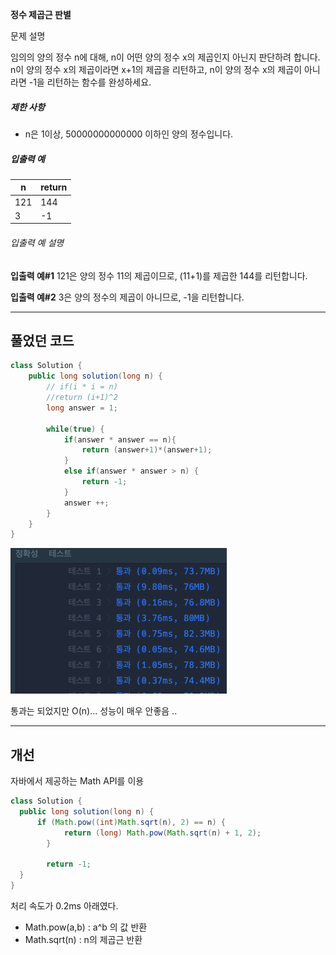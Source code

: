 **정수 제곱근 판별**

문제 설명

임의의 양의 정수 n에 대해, n이 어떤 양의 정수 x의 제곱인지 아닌지 판단하려 합니다.
n이 양의 정수 x의 제곱이라면 x+1의 제곱을 리턴하고, n이 양의 정수 x의 제곱이 아니라면 -1을 리턴하는 함수를 완성하세요.

##### 제한 사항

* n은 1이상, 50000000000000 이하인 양의 정수입니다.

##### 입출력 예

| n   | return |
| --- | ------ |
| 121 | 144    |
| 3   | -1     |

###### 입출력 예 설명

**입출력 예#1**
121은 양의 정수 11의 제곱이므로, (11+1)를 제곱한 144를 리턴합니다.

**입출력 예#2**
3은 양의 정수의 제곱이 아니므로, -1을 리턴합니다.

---



## 풀었던 코드 

```java
class Solution {
    public long solution(long n) {
        // if(i * i = n)
        //return (i+1)^2
        long answer = 1;
  
        while(true) {
            if(answer * answer == n){
                return (answer+1)*(answer+1);
            }
            else if(answer * answer > n) {
                return -1;
            }
            answer ++;
        }   
    }
}
```

![1731000181379](image/정수_제곱근_판별/1731000181379.png)

통과는 되었지만 O(n)... 성능이 매우 안좋음 ..

---

## 개선

자바에서 제공하는 Math API를 이용

```java
class Solution {
  public long solution(long n) {
      if (Math.pow((int)Math.sqrt(n), 2) == n) {
            return (long) Math.pow(Math.sqrt(n) + 1, 2);
        }

        return -1;
  }
}
```

처리 속도가 0.2ms 아래였다.

- Math.pow(a,b) : a^b 의 값 반환
- Math.sqrt(n) : n의 제곱근 반환
